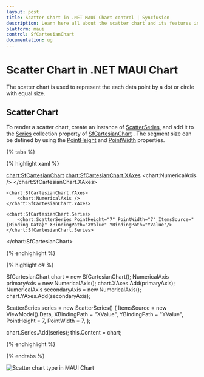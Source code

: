 ```yaml
---
layout: post
title: Scatter Chart in .NET MAUI Chart control | Syncfusion
description: Learn here all about the scatter chart and its features in Syncfusion .NET MAUI Chart (SfCartesianChart) control.
platform: maui
control: SfCartesianChart
documentation: ug
---
```


# Scatter Chart in .NET MAUI Chart

The scatter chart is used to represent the each data point by a dot or circle with equal size.

## Scatter Chart

To render a scatter chart, create an instance of [ScatterSeries](https://help.syncfusion.com/cr/maui/Syncfusion.Maui.Charts.ScatterSeries.html?tabs=tabid-1), and add it to the [Series](https://help.syncfusion.com/cr/maui/Syncfusion.Maui.Charts.SfCartesianChart.html#Syncfusion_Maui_Charts_SfCartesianChart_Series) collection property of [SfCartesianChart](https://help.syncfusion.com/cr/maui/Syncfusion.Maui.Charts.SfCartesianChart.html?tabs=tabid-1)
. The segment size can be defined by using the [PointHeight](https://help.syncfusion.com/cr/maui/Syncfusion.Maui.Charts.ScatterSeries.html#Syncfusion_Maui_Charts_ScatterSeries_PointHeight) and [PointWidth](https://help.syncfusion.com/cr/maui/Syncfusion.Maui.Charts.ScatterSeries.html#Syncfusion_Maui_Charts_ScatterSeries_PointWidth) properties.

{% tabs %}

{% highlight xaml %}

<chart:SfCartesianChart>
    <chart:SfCartesianChart.XAxes>
        <chart:NumericalAxis />
    </chart:SfCartesianChart.XAxes>

    <chart:SfCartesianChart.YAxes>
        <chart:NumericalAxis />
    </chart:SfCartesianChart.YAxes>  
                
    <chart:SfCartesianChart.Series>
        <chart:ScatterSeries PointHeight="7" PointWidth="7" ItemsSource="{Binding Data}" XBindingPath="XValue" YBindingPath="YValue"/>
    </chart:SfCartesianChart.Series>
</chart:SfCartesianChart>

{% endhighlight %}

{% highlight c# %}

SfCartesianChart chart = new SfCartesianChart();
NumericalAxis primaryAxis = new NumericalAxis();
chart.XAxes.Add(primaryAxis);
NumericalAxis secondaryAxis = new NumericalAxis();
chart.YAxes.Add(secondaryAxis);

ScatterSeries series = new ScatterSeries()
{
    ItemsSource = new ViewModel().Data,
    XBindingPath = "XValue",
    YBindingPath = "YValue",
    PointHeight = 7,
    PointWidth = 7,
};

chart.Series.Add(series);
this.Content = chart;

{% endhighlight %}

{% endtabs %}

![Scatter chart type in MAUI Chart](Chart-types_images/maui_scatter_chart.jpg)